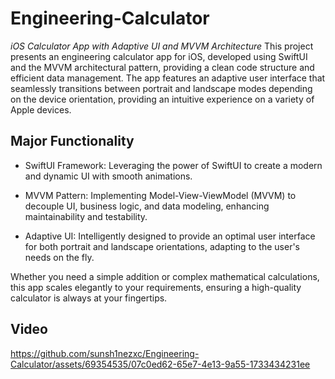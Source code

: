 # Engineering-Calculator
*iOS Calculator App with Adaptive UI and MVVM Architecture*
This project presents an engineering calculator app for iOS, developed using SwiftUI and the MVVM architectural pattern, providing a clean code structure and efficient data management. The app features an adaptive user interface that seamlessly transitions between portrait and landscape modes depending on the device orientation, providing an intuitive experience on a variety of Apple devices. 

## Major Functionality

- SwiftUI Framework: Leveraging the power of SwiftUI to create a modern and dynamic UI with smooth animations.

- MVVM Pattern: Implementing Model-View-ViewModel (MVVM) to decouple UI, business logic, and data modeling, enhancing maintainability and testability.

- Adaptive UI: Intelligently designed to provide an optimal user interface for both portrait and landscape orientations, adapting to the user's needs on the fly.

Whether you need a simple addition or complex mathematical calculations, this app scales elegantly to your requirements, ensuring a high-quality calculator is always at your fingertips.

## Video

https://github.com/sunsh1nezxc/Engineering-Calculator/assets/69354535/07c0ed62-65e7-4e13-9a55-1733434231ee

